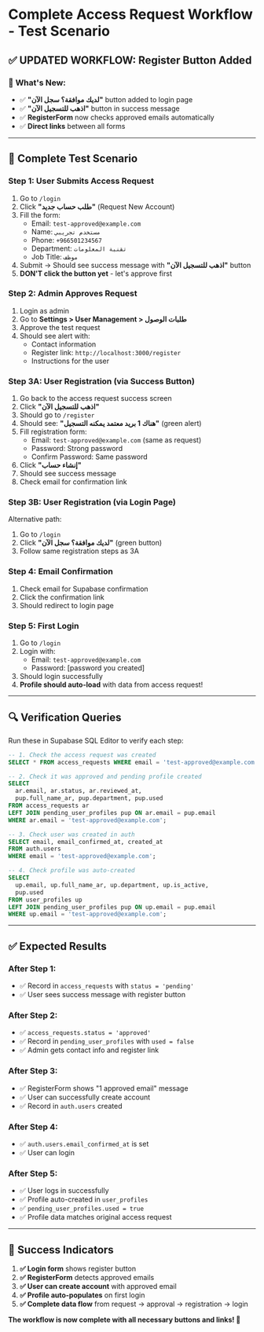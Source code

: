 # Complete Access Request Workflow - Test Scenario

## ✅ **UPDATED WORKFLOW: Register Button Added**

### 🎯 **What's New:**
- ✅ **"لديك موافقة؟ سجل الآن"** button added to login page
- ✅ **"اذهب للتسجيل الآن"** button in success message  
- ✅ **RegisterForm** now checks approved emails automatically
- ✅ **Direct links** between all forms

---

## 🧪 **Complete Test Scenario**

### **Step 1: User Submits Access Request**
1. Go to `/login`
2. Click **"طلب حساب جديد"** (Request New Account)
3. Fill the form:
   - Email: `test-approved@example.com`
   - Name: `مستخدم تجريبي`
   - Phone: `+966501234567`
   - Department: `تقنية المعلومات`
   - Job Title: `موظف`
4. Submit → Should see success message with **"اذهب للتسجيل الآن"** button
5. **DON'T click the button yet** - let's approve first

### **Step 2: Admin Approves Request**
1. Login as admin
2. Go to **Settings > User Management > طلبات الوصول**
3. Approve the test request
4. Should see alert with:
   - Contact information
   - Register link: `http://localhost:3000/register`
   - Instructions for the user

### **Step 3A: User Registration (via Success Button)**
1. Go back to the access request success screen
2. Click **"اذهب للتسجيل الآن"**
3. Should go to `/register`
4. Should see: **"هناك 1 بريد معتمد يمكنه التسجيل"** (green alert)
5. Fill registration form:
   - Email: `test-approved@example.com` (same as request)
   - Password: Strong password
   - Confirm Password: Same password
6. Click **"إنشاء حساب"**
7. Should see success message
8. Check email for confirmation link

### **Step 3B: User Registration (via Login Page)**
Alternative path:
1. Go to `/login`
2. Click **"لديك موافقة؟ سجل الآن"** (green button)
3. Follow same registration steps as 3A

### **Step 4: Email Confirmation**
1. Check email for Supabase confirmation
2. Click the confirmation link
3. Should redirect to login page

### **Step 5: First Login**
1. Go to `/login`
2. Login with:
   - Email: `test-approved@example.com`
   - Password: [password you created]
3. Should login successfully
4. **Profile should auto-load** with data from access request!

---

## 🔍 **Verification Queries**

Run these in Supabase SQL Editor to verify each step:

```sql
-- 1. Check the access request was created
SELECT * FROM access_requests WHERE email = 'test-approved@example.com';

-- 2. Check it was approved and pending profile created
SELECT 
  ar.email, ar.status, ar.reviewed_at,
  pup.full_name_ar, pup.department, pup.used
FROM access_requests ar
LEFT JOIN pending_user_profiles pup ON ar.email = pup.email
WHERE ar.email = 'test-approved@example.com';

-- 3. Check user was created in auth
SELECT email, email_confirmed_at, created_at 
FROM auth.users 
WHERE email = 'test-approved@example.com';

-- 4. Check profile was auto-created
SELECT 
  up.email, up.full_name_ar, up.department, up.is_active,
  pup.used
FROM user_profiles up
LEFT JOIN pending_user_profiles pup ON up.email = pup.email
WHERE up.email = 'test-approved@example.com';
```

---

## ✅ **Expected Results**

### **After Step 1:**
- ✅ Record in `access_requests` with `status = 'pending'`
- ✅ User sees success message with register button

### **After Step 2:** 
- ✅ `access_requests.status = 'approved'`
- ✅ Record in `pending_user_profiles` with `used = false`
- ✅ Admin gets contact info and register link

### **After Step 3:**
- ✅ RegisterForm shows "1 approved email" message
- ✅ User can successfully create account
- ✅ Record in `auth.users` created

### **After Step 4:**
- ✅ `auth.users.email_confirmed_at` is set
- ✅ User can login

### **After Step 5:**
- ✅ User logs in successfully
- ✅ Profile auto-created in `user_profiles`
- ✅ `pending_user_profiles.used = true`
- ✅ Profile data matches original access request

---

## 🎉 **Success Indicators**

1. **✅ Login form** shows register button
2. **✅ RegisterForm** detects approved emails
3. **✅ User can create account** with approved email
4. **✅ Profile auto-populates** on first login
5. **✅ Complete data flow** from request → approval → registration → login

**The workflow is now complete with all necessary buttons and links! 🚀**
